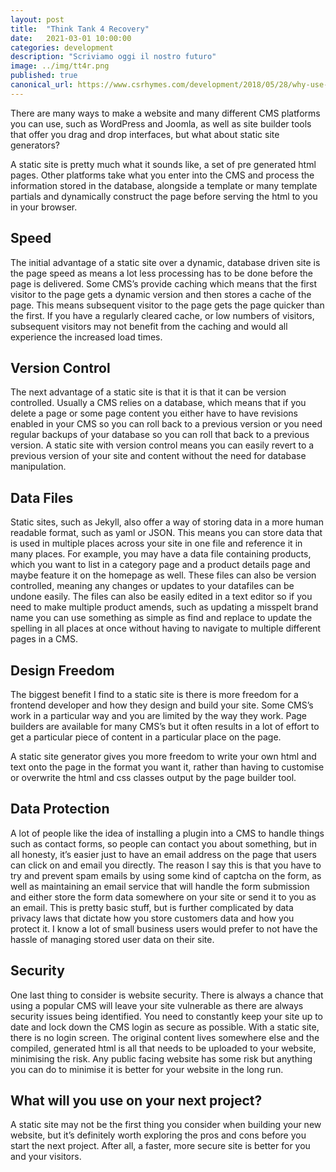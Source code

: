 ```yaml
---
layout: post
title:  "Think Tank 4 Recovery"
date:   2021-03-01 10:00:00
categories: development
description: "Scriviamo oggi il nostro futuro"
image: ../img/tt4r.png
published: true
canonical_url: https://www.csrhymes.com/development/2018/05/28/why-use-a-static-site-generator.html
---
```


There are many ways to make a website and many different CMS platforms you can use, such as WordPress and Joomla, as well as site builder tools that offer you drag and drop interfaces, but what about static site generators? 

A static site is pretty much what it sounds like, a set of pre generated html pages. Other platforms take what you enter into the CMS and process the information stored in the database, alongside a template or many template partials and dynamically construct the page before serving the html to you in your browser.  

## Speed
The initial advantage of a static site over a dynamic, database driven site is the page speed as means a lot less processing has to be done before the page is delivered. Some CMS’s provide caching which means that the first visitor to the page gets a dynamic version and then stores a cache of the page. This means subsequent visitor to the page gets the page quicker than the first. If you have a regularly cleared cache, or low numbers of visitors, subsequent visitors may not benefit from the caching and would all experience the increased load times. 

## Version Control
The next advantage of a static site is that it is that it can be version controlled. Usually a CMS relies on a database, which means that if you delete a page or some page content you either have to have revisions enabled in your CMS so you can roll back to a previous version or you need regular backups of your database so you can roll that back to a previous version. A static site with version control means you can easily revert to a previous version of your site and content without the need for database manipulation. 

## Data Files
Static sites, such as Jekyll, also offer a way of storing data in a more human readable format, such as yaml or JSON. This means you can store data that is used in multiple places across your site in one file and reference it in many places. For example, you may have a data file containing products, which you want to list in a category page and a product details page and maybe feature it on the homepage as well. These files can also be version controlled, meaning any changes or updates to your datafiles can be undone easily. The files can also be easily edited in a text editor so if you need to make multiple product amends, such as updating a misspelt brand name you can use something as simple as find and replace to update the spelling in all places at once without having to navigate to multiple different pages in a CMS. 

## Design Freedom
The biggest benefit I find to a static site is there is more freedom for a frontend developer and how they design and build your site. Some CMS’s work in a particular way and you are limited by the way they work. Page builders are available for many CMS’s but it often results in a lot of effort to get a particular piece of content in a particular place on the page. 

A static site generator gives you more freedom to write your own html and text onto the page in the format you want it, rather than having to customise or overwrite the html and css classes output by the page builder tool. 

## Data Protection
A lot of people like the idea of installing a plugin into a CMS to handle things such as contact forms, so people can contact you about something, but in all honesty, it’s easier just to have an email address on the page that users can click on and email you directly. The reason I say this is that you have to try and prevent spam emails by using some kind of captcha on the form, as well as maintaining an email service that will handle the form submission and either store the form data somewhere on your site or send it to you as an email. This is pretty basic stuff, but is further complicated by data privacy laws that dictate how you store customers data and how you protect it. I know a lot of small business users would prefer to not have the hassle of managing stored user data on their site. 

## Security
One last thing to consider is website security. There is always a chance that using a popular CMS will leave your site vulnerable as there are always security issues being identified. You need to constantly keep your site up to date and lock down the CMS login as secure as possible. With a static site, there is no login screen. The original content lives somewhere else and the compiled, generated html is all that needs to be uploaded to your website, minimising the risk. Any public facing website has some risk but anything you can do to minimise it is better for your website in the long run. 

## What will you use on your next project?
A static site may not be the first thing you consider when building your new website, but it’s definitely worth exploring the pros and cons before you start the next project. After all, a faster, more secure site is better for you and your visitors. 
